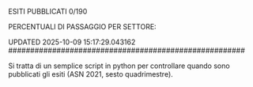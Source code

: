 ESITI PUBBLICATI 0/190 

PERCENTUALI DI PASSAGGIO PER SETTORE:

UPDATED 2025-10-09 15:17:29.043162
###################################################### 

Si tratta di un semplice script in python per controllare quando sono pubblicati gli esiti (ASN 2021, sesto quadrimestre).

